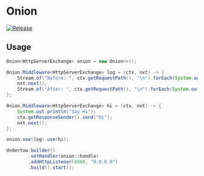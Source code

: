 # Onion

[![Release](https://jitpack.io/v/cbdyzj/onion.svg)](https://jitpack.io/#cbdyzj/onion)

## Usage

```java
Onion<HttpServerExchange> onion = new Onion<>();

Onion.Middleware<HttpServerExchange> log = (ctx, nxt) -> {
    Stream.of("Before: ", ctx.getRequestPath(), "\n").forEach(System.out::print);
    nxt.next();
    Stream.of("After: ", ctx.getRequestPath(), "\n").forEach(System.out::print);
};

Onion.Middleware<HttpServerExchange> hi = (ctx, nxt) -> {
    System.out.println("Say Hi");
    ctx.getResponseSender().send("Hi");
    nxt.next();
};

onion.use(log).use(hi);

Undertow.builder()
        .setHandler(onion::handle)
        .addHttpListener(8000, "0.0.0.0")
        .build().start();
```
